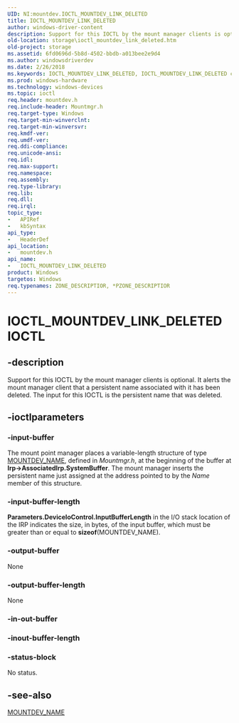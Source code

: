 ```yaml
---
UID: NI:mountdev.IOCTL_MOUNTDEV_LINK_DELETED
title: IOCTL_MOUNTDEV_LINK_DELETED
author: windows-driver-content
description: Support for this IOCTL by the mount manager clients is optional. It alerts the mount manager client that a persistent name associated with it has been deleted. The input for this IOCTL is the persistent name that was deleted.
old-location: storage\ioctl_mountdev_link_deleted.htm
old-project: storage
ms.assetid: 6fd0696d-5b8d-4502-bbdb-a013bee2e9d4
ms.author: windowsdriverdev
ms.date: 2/26/2018
ms.keywords: IOCTL_MOUNTDEV_LINK_DELETED, IOCTL_MOUNTDEV_LINK_DELETED control code [Storage Devices], k307_b0ab5504-dac9-410f-bb73-bbb5876e4a59.xml, mountdev/IOCTL_MOUNTDEV_LINK_DELETED, storage.ioctl_mountdev_link_deleted
ms.prod: windows-hardware
ms.technology: windows-devices
ms.topic: ioctl
req.header: mountdev.h
req.include-header: Mountmgr.h
req.target-type: Windows
req.target-min-winverclnt: 
req.target-min-winversvr: 
req.kmdf-ver: 
req.umdf-ver: 
req.ddi-compliance: 
req.unicode-ansi: 
req.idl: 
req.max-support: 
req.namespace: 
req.assembly: 
req.type-library: 
req.lib: 
req.dll: 
req.irql: 
topic_type:
-	APIRef
-	kbSyntax
api_type:
-	HeaderDef
api_location:
-	mountdev.h
api_name:
-	IOCTL_MOUNTDEV_LINK_DELETED
product: Windows
targetos: Windows
req.typenames: ZONE_DESCRIPTIOR, *PZONE_DESCRIPTIOR
---
```


# IOCTL_MOUNTDEV_LINK_DELETED IOCTL


## -description


Support for this IOCTL by the mount manager clients is optional. It alerts the mount manager client that a persistent name associated with it has been deleted. The input for this IOCTL is the persistent name that was deleted. 


## -ioctlparameters




### -input-buffer

The mount point manager places a variable-length structure of type <a href="https://msdn.microsoft.com/library/windows/hardware/ff562256">MOUNTDEV_NAME</a>, defined in <i>Mountmgr.h</i>, at the beginning of the buffer at <b>Irp-&gt;AssociatedIrp.SystemBuffer</b>. The mount manager inserts the persistent name just assigned at the address pointed to by the <i>Name</i> member of this structure. 


### -input-buffer-length

<b>Parameters.DeviceIoControl.InputBufferLength</b> in the I/O stack location of the IRP indicates the size, in bytes, of the input buffer, which must be greater than or equal to <b>sizeof</b>(MOUNTDEV_NAME).


### -output-buffer

None


### -output-buffer-length

None


### -in-out-buffer



<text></text>




### -inout-buffer-length



<text></text>




### -status-block

No status.


## -see-also




<a href="https://msdn.microsoft.com/library/windows/hardware/ff562256">MOUNTDEV_NAME</a>
 

 

